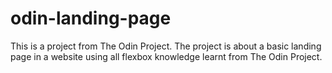 # odin-landing-page
This is a project from The Odin Project. The project is about a basic landing page in a website using all flexbox knowledge learnt from The Odin Project.